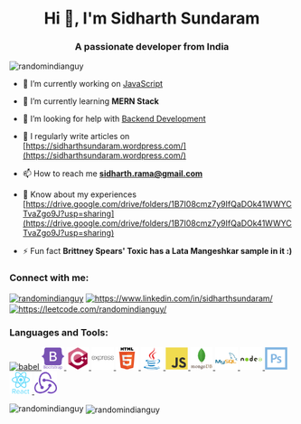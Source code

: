 <h1 align="center">Hi 👋, I'm Sidharth Sundaram</h1>
<h3 align="center">A passionate developer from India</h3>

<p align="left"> <img src="https://komarev.com/ghpvc/?username=randomindianguy&label=Profile%20views&color=0e75b6&style=flat" alt="randomindianguy" /> </p>


- 🔭 I’m currently working on [JavaScript](https://github.com/randomindianguy/javascriptprojects)

- 🌱 I’m currently learning **MERN Stack**

- 🤝 I’m looking for help with [Backend Development](https://github.com/randomindianguy/CRUDAPI-1)

- 📝 I regularly write articles on [https://sidharthsundaram.wordpress.com/](https://sidharthsundaram.wordpress.com/)

- 📫 How to reach me **sidharth.rama@gmail.com**

- 📄 Know about my experiences [https://drive.google.com/drive/folders/1B7I08cmz7y9IfQaDOk41WWYCTvaZgo9J?usp=sharing](https://drive.google.com/drive/folders/1B7I08cmz7y9IfQaDOk41WWYCTvaZgo9J?usp=sharing)

- ⚡ Fun fact **Brittney Spears' Toxic has a Lata Mangeshkar sample in it :)**

<h3 align="left">Connect with me:</h3>
<p align="left">
<a href="https://codepen.io/randomindianguy" target="blank"><img align="center" src="https://raw.githubusercontent.com/rahuldkjain/github-profile-readme-generator/master/src/images/icons/Social/codepen.svg" alt="randomindianguy" height="30" width="40" /></a>
<a href="https://linkedin.com/in/https://www.linkedin.com/in/sidharthsundaram/" target="blank"><img align="center" src="https://raw.githubusercontent.com/rahuldkjain/github-profile-readme-generator/master/src/images/icons/Social/linked-in-alt.svg" alt="https://www.linkedin.com/in/sidharthsundaram/" height="30" width="40" /></a>
<a href="https://www.leetcode.com/https://leetcode.com/randomindianguy/" target="blank"><img align="center" src="https://raw.githubusercontent.com/rahuldkjain/github-profile-readme-generator/master/src/images/icons/Social/leet-code.svg" alt="https://leetcode.com/randomindianguy/" height="30" width="40" /></a>
</p>

<h3 align="left">Languages and Tools:</h3>
<p align="left"> <a href="https://babeljs.io/" target="_blank" rel="noreferrer"> <img src="https://www.vectorlogo.zone/logos/babeljs/babeljs-icon.svg" alt="babel" width="40" height="40"/> </a> <a href="https://getbootstrap.com" target="_blank" rel="noreferrer"> <img src="https://raw.githubusercontent.com/devicons/devicon/master/icons/bootstrap/bootstrap-plain-wordmark.svg" alt="bootstrap" width="40" height="40"/> </a> <a href="https://www.w3schools.com/cpp/" target="_blank" rel="noreferrer"> <img src="https://raw.githubusercontent.com/devicons/devicon/master/icons/cplusplus/cplusplus-original.svg" alt="cplusplus" width="40" height="40"/> </a> <a href="https://expressjs.com" target="_blank" rel="noreferrer"> <img src="https://raw.githubusercontent.com/devicons/devicon/master/icons/express/express-original-wordmark.svg" alt="express" width="40" height="40"/> </a> <a href="https://www.w3.org/html/" target="_blank" rel="noreferrer"> <img src="https://raw.githubusercontent.com/devicons/devicon/master/icons/html5/html5-original-wordmark.svg" alt="html5" width="40" height="40"/> </a> <a href="https://www.java.com" target="_blank" rel="noreferrer"> <img src="https://raw.githubusercontent.com/devicons/devicon/master/icons/java/java-original.svg" alt="java" width="40" height="40"/> </a> <a href="https://developer.mozilla.org/en-US/docs/Web/JavaScript" target="_blank" rel="noreferrer"> <img src="https://raw.githubusercontent.com/devicons/devicon/master/icons/javascript/javascript-original.svg" alt="javascript" width="40" height="40"/> </a> <a href="https://www.mongodb.com/" target="_blank" rel="noreferrer"> <img src="https://raw.githubusercontent.com/devicons/devicon/master/icons/mongodb/mongodb-original-wordmark.svg" alt="mongodb" width="40" height="40"/> </a> <a href="https://www.mysql.com/" target="_blank" rel="noreferrer"> <img src="https://raw.githubusercontent.com/devicons/devicon/master/icons/mysql/mysql-original-wordmark.svg" alt="mysql" width="40" height="40"/> </a> <a href="https://nodejs.org" target="_blank" rel="noreferrer"> <img src="https://raw.githubusercontent.com/devicons/devicon/master/icons/nodejs/nodejs-original-wordmark.svg" alt="nodejs" width="40" height="40"/> </a> <a href="https://www.photoshop.com/en" target="_blank" rel="noreferrer"> <img src="https://raw.githubusercontent.com/devicons/devicon/master/icons/photoshop/photoshop-line.svg" alt="photoshop" width="40" height="40"/> </a> <a href="https://reactjs.org/" target="_blank" rel="noreferrer"> <img src="https://raw.githubusercontent.com/devicons/devicon/master/icons/react/react-original-wordmark.svg" alt="react" width="40" height="40"/> </a> <a href="https://redux.js.org" target="_blank" rel="noreferrer"> <img src="https://raw.githubusercontent.com/devicons/devicon/master/icons/redux/redux-original.svg" alt="redux" width="40" height="40"/> </a> </p>

<p><img align="left" src="https://github-readme-stats.vercel.app/api/top-langs?username=randomindianguy&show_icons=true&locale=en&layout=compact" alt="randomindianguy" /></p>

<p>&nbsp;<img align="center" src="https://github-readme-stats.vercel.app/api?username=randomindianguy&show_icons=true&locale=en" alt="randomindianguy" /></p>

<!-- <p><img align="center" src="https://github-readme-streak-stats.herokuapp.com/?user=randomindianguy&" alt="randomindianguy" /></p>
 -->
